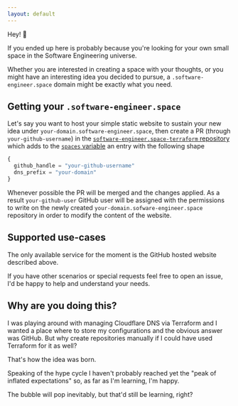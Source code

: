 ```yaml
---
layout: default
---
```

Hey! 👋

If you ended up here is probably because you're looking for your own small space in the Software Engineering universe.

Whether you are interested in creating a space with your thoughts, or you might have an interesting idea you decided to 
pursue, a `.software-engineer.space` domain might be exactly what you need.

## Getting your `.software-engineer.space`

Let's say you want to host your simple static website to sustain your new idea
under `your-domain.software-engineer.space`, then create a PR (through `your-github-username`) in
the [`software-engineer.space-terraform` repository](https://github.com/software-engineer-space/software-engineer.space-terraform)
which adds to
the [`spaces` variable](https://github.com/software-engineer-space/software-engineer.space-terraform/blob/main/spaces.tf#L2)
an entry with the following shape

```terraform
{
  github_handle = "your-github-username"
  dns_prefix = "your-domain"
}
```

Whenever possible the PR will be merged and the changes applied. As a result `your-github-user` GitHub user will be
assigned with the permissions to write on the newly created `your-domain.sofware-engineer.space` repository in order to
modify the content of the website.

## Supported use-cases

The only available service for the moment is the GitHub hosted website described above.

If you have other scenarios or special requests feel free to open an issue, I'd be happy to help and understand your
needs.

## Why are you doing this?
I was playing around with managing Cloudflare DNS via Terraform and I wanted a place where to store my configurations
and the obvious answer was GitHub. But why create repositories manually if I could have used Terraform for it as well?

That's how the idea was born.

Speaking of the hype cycle I haven't probably reached yet the "peak of inflated expectations" so,
as far as I'm learning, I'm happy.

The bubble will pop inevitably, but that'd still be learning, right?
